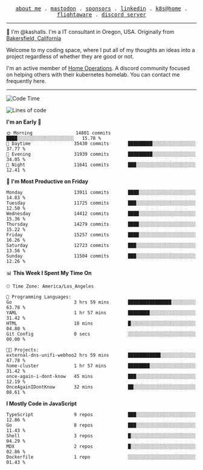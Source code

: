 <p align="center">
  <samp>
    <a href="https://jordanjones.org/">about me</a> .
    <a rel="me" href="https://mastodon.social/@kashall">mastodon</a> .
    <a href="https://github.com/sponsors/kashalls">sponsors</a> .
    <a href="https://linkedin.com/in/jordpjones">linkedin</a> .
    <a href="https://github.com/kashalls/home-cluster">k8s@home</a> .
    <a href="https://flightaware.com/adsb/stats/user/kashalls">flightaware</a> .
    <a href="https://discord.gg/V2WrCfqba9">discord server</a>
  </samp>
</p>

----------------------------------------------------------------

:wave: I'm @kashalls. I'm a IT consultant in Oregon, USA. Originally from [Bakersfield, California](https://maps.app.goo.gl/QQMtywTWghpXB6Tu6)

Welcome to my coding space, where I put all of my thoughts an ideas into a project regardless of whether they are good or not.

I'm an active member of [Home Operations](https://discord.gg/home-operations). A discord community focused on helping others with their kubernetes homelab. You can contact me frequently here.

----------------------------------------------------------------
<!--START_SECTION:waka-->
![Code Time](http://img.shields.io/badge/Code%20Time-2%2C262%20hrs%206%20mins-blue)

![Lines of code](https://img.shields.io/badge/From%20Hello%20World%20I%27ve%20Written-12.0%20million%20lines%20of%20code-blue)

**I'm an Early 🐤** 

```text
🌞 Morning                14801 commits       ████░░░░░░░░░░░░░░░░░░░░░   15.78 % 
🌆 Daytime                35430 commits       █████████░░░░░░░░░░░░░░░░   37.77 % 
🌃 Evening                31939 commits       █████████░░░░░░░░░░░░░░░░   34.05 % 
🌙 Night                  11641 commits       ███░░░░░░░░░░░░░░░░░░░░░░   12.41 % 
```
📅 **I'm Most Productive on Friday** 

```text
Monday                   13911 commits       ████░░░░░░░░░░░░░░░░░░░░░   14.83 % 
Tuesday                  11725 commits       ███░░░░░░░░░░░░░░░░░░░░░░   12.50 % 
Wednesday                14412 commits       ████░░░░░░░░░░░░░░░░░░░░░   15.36 % 
Thursday                 14279 commits       ████░░░░░░░░░░░░░░░░░░░░░   15.22 % 
Friday                   15257 commits       ████░░░░░░░░░░░░░░░░░░░░░   16.26 % 
Saturday                 12723 commits       ███░░░░░░░░░░░░░░░░░░░░░░   13.56 % 
Sunday                   11504 commits       ███░░░░░░░░░░░░░░░░░░░░░░   12.26 % 
```


📊 **This Week I Spent My Time On** 

```text
🕑︎ Time Zone: America/Los_Angeles

💬 Programming Languages: 
Go                       3 hrs 59 mins       ████████████████░░░░░░░░░   63.78 % 
YAML                     1 hr 57 mins        ████████░░░░░░░░░░░░░░░░░   31.42 % 
HTML                     18 mins             █░░░░░░░░░░░░░░░░░░░░░░░░   04.80 % 
Git Config               0 secs              ░░░░░░░░░░░░░░░░░░░░░░░░░   00.00 % 

🐱‍💻 Projects: 
external-dns-unifi-webhoo2 hrs 59 mins       ████████████░░░░░░░░░░░░░   47.78 % 
home-cluster             1 hr 57 mins        ████████░░░░░░░░░░░░░░░░░   31.42 % 
once-again-i-dont-know   45 mins             ███░░░░░░░░░░░░░░░░░░░░░░   12.19 % 
OnceAgainIDontKnow       32 mins             ██░░░░░░░░░░░░░░░░░░░░░░░   08.61 % 
```

**I Mostly Code in JavaScript** 

```text
TypeScript               9 repos             ███░░░░░░░░░░░░░░░░░░░░░░   12.86 % 
Go                       8 repos             ███░░░░░░░░░░░░░░░░░░░░░░   11.43 % 
Shell                    3 repos             █░░░░░░░░░░░░░░░░░░░░░░░░   04.29 % 
MDX                      2 repos             █░░░░░░░░░░░░░░░░░░░░░░░░   02.86 % 
Dockerfile               1 repo              ░░░░░░░░░░░░░░░░░░░░░░░░░   01.43 % 
```




<!--END_SECTION:waka-->